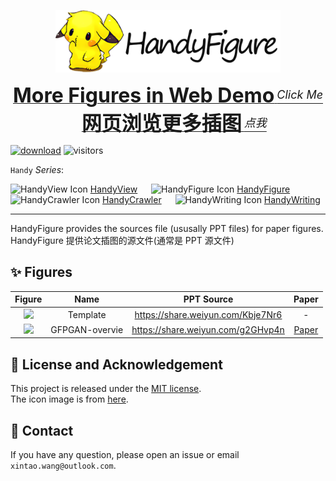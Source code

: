 <p align="center">
  <img src="icon_text.png" height=100>
</p>

<div align="center">
    <a href="https://xinntao.github.io/HandyFigure">
    <b><font size="6">More Figures in Web Demo</font></b>
    <sup>
        <i><font size="4">Click Me</font></i>
    </sup>
    </a>
    &nbsp;&nbsp;&nbsp;&nbsp;
    <a href="https://xinntao.github.io/HandyFigure">
    <b><font size="6">网页浏览更多插图</font></b>
    <sup>
        <i><font size="4">点我</font></i>
    </sup>
    </a>
  </div>

[![download](https://img.shields.io/github/downloads/xinntao/HandyFigure/total.svg)](https://github.com/xinntao/HandyFigure/releases/tag/PPT-source)
![visitors](https://visitor-badge.glitch.me/badge?page_id=xinntao/HandyFigure)

<!-- [English](README.md) **|** [简体中文](README_CN.md) &emsp; [GitHub](https://github.com/xinntao/HandyFigure) **|** [Gitee码云](https://gitee.com/xinntao/HandyFigure) -->

```Handy``` *Series*:

<img src="https://github.com/xinntao/HandyView/blob/master/icon.png" alt="HandyView Icon" width="36" height="36"> [HandyView](https://github.com/xinntao/HandyView) &emsp; <img src="https://github.com/xinntao/HandyFigure/blob/master/icon.png" alt="HandyFigure Icon" width="36" height="36"> [HandyFigure](https://github.com/xinntao/HandyFigure) &emsp; <img src="https://github.com/xinntao/HandyCrawler/blob/master/icon.png" alt="HandyCrawler Icon" width="36" height="36"> [HandyCrawler](https://github.com/xinntao/HandyCrawler)
&emsp; <img src="https://github.com/xinntao/HandyWriting/blob/master/icon.png" alt="HandyWriting Icon" width="36" height="36"> [HandyWriting](https://github.com/xinntao/HandyWriting)

---

HandyFigure provides the sources file (ususally PPT files) for paper figures. <br>
HandyFigure 提供论文插图的源文件(通常是 PPT 源文件)

## :sparkles: Figures

<!-- TBR -->
| Figure | Name | PPT Source| Paper |
|:------------------:|:-------------------------:|:-------------------------:|:-------------------------:|
| ![](https://raw.githubusercontent.com/xinntao/HandyFigure/master/figures/template.png) | Template | <https://share.weiyun.com/Kbje7Nr6> | -|
| ![](https://raw.githubusercontent.com/xinntao/HandyFigure/master/figures/GFPGAN_overview.png) | GFPGAN-overvie | <https://share.weiyun.com/g2GHvp4n> | [Paper](https://arxiv.org/abs/2101.04061)|
<!-- TBR -->

## :scroll: License and Acknowledgement

This project is released under the [MIT license](./LICENSE). <br>
The icon image is from [here](https://weheartit.com/Dawnees/collections/110283216-pokemon).

## :e-mail: Contact

If you have any question, please open an issue or email `xintao.wang@outlook.com`.
